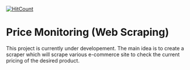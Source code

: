 [![HitCount](http://hits.dwyl.io/debdutgoswami/price-monitoring.svg)](http://hits.dwyl.io/debdutgoswami/price-monitoring)

# Price Monitoring (Web Scraping)

This project is currently under developement. The main idea is to create a scraper which will scrape various e-commerce site to check the current pricing of the desired product.
